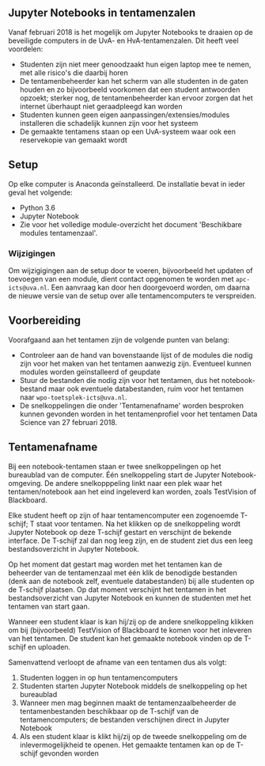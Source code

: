 ## Jupyter Notebooks in tentamenzalen

Vanaf februari 2018 is het mogelijk om Jupyter Notebooks te draaien op de beveiligde computers in de UvA- en HvA-tentamenzalen. Dit heeft veel voordelen:

* Studenten zijn niet meer genoodzaakt hun eigen laptop mee te nemen, met alle risico's die daarbij horen
* De tentamenbeheerder kan het scherm van alle studenten in de gaten houden en zo bijvoorbeeld voorkomen dat een student antwoorden opzoekt; sterker nog, de tentamenbeheerder kan ervoor zorgen dat het internet überhaupt niet geraadpleegd kan worden
* Studenten kunnen geen eigen aanpassingen/extensies/modules installeren die schadelijk kunnen zijn voor het systeem
* De gemaakte tentamens staan op een UvA-systeem waar ook een reservekopie van gemaakt wordt

## Setup
Op elke computer is Anaconda geïnstalleerd. De installatie bevat in ieder geval het volgende:

* Python 3.6
* Jupyter Notebook
* Zie voor het volledige module-overzicht het document 'Beschikbare modules tentamenzaal'.

### Wijzigingen
Om wijzigigingen aan de setup door te voeren, bijvoorbeeld het updaten of toevoegen van een module, dient contact opgenomen te worden met `apc-icts@uva.nl`. Een aanvraag kan door hen doorgevoerd worden, om daarna de nieuwe versie van de setup over alle tentamencomputers te verspreiden.

## Voorbereiding

Voorafgaand aan het tentamen zijn de volgende punten van belang:

* Controleer aan de hand van bovenstaande lijst of de modules die nodig zijn voor het maken van het tentamen aanwezig zijn. Eventueel kunnen modules worden geïnstalleerd of geupdate
* Stuur de bestanden die nodig zijn voor het tentamen, dus het notebook-bestand maar ook eventuele databestanden, ruim voor het tentamen naar `wpo-toetsplek-icts@uva.nl`.
* De snelkoppelingen die onder 'Tentamenafname' worden besproken kunnen gevonden worden in het tentamenprofiel voor het tentamen Data Science van 27 februari 2018.

## Tentamenafname

Bij een notebook-tentamen staan er twee snelkoppelingen op het bureaublad van de computer. Één snelkoppeling start de Jupyter Notebook-omgeving. De andere snelkopppeling linkt naar een plek waar het tentamen/notebook aan het eind ingeleverd kan worden, zoals TestVision of Blackboard.

Elke student heeft op zijn of haar tentamencomputer een zogenoemde T-schijf; T staat voor tentamen. Na het klikken op de snelkoppeling wordt Jupyter Notebook op deze T-schijf gestart en verschijnt de bekende interface. De T-schijf zal dan nog leeg zijn, en de student ziet dus een leeg bestandsoverzicht in Jupyter Notebook.

Op het moment dat gestart mag worden met het tentamen kan de beheerder van de tentamenzaal met één klik de benodigde bestanden (denk aan de notebook zelf, eventuele databestanden) bij alle studenten op de T-schijf plaatsen. Op dat moment verschijnt het tentamen in het bestandsoverzicht van Jupyter Notebook en kunnen de studenten met het tentamen van start gaan.

Wanneer een student klaar is kan hij/zij op de andere snelkoppeling klikken om bij (bijvoorbeeld) TestVision of Blackboard te komen voor het inleveren van het tentamen. De student kan het gemaakte notebook vinden op de T-schijf en uploaden.

Samenvattend verloopt de afname van een tentamen dus als volgt:

1. Studenten loggen in op hun tentamencomputers
2. Studenten starten Jupyter Notebook middels de snelkoppeling op het bureaublad
3. Wanneer men mag beginnen maakt de tentamenzaalbeheerder de tentamenbestanden beschikbaar op de T-schijf van de tentamencomputers; de bestanden verschijnen direct in Jupyter Notebook
4. Als een student klaar is klikt hij/zij op de tweede snelkoppeling om de inlevermogelijkheid te openen. Het gemaakte tentamen kan op de T-schijf gevonden worden